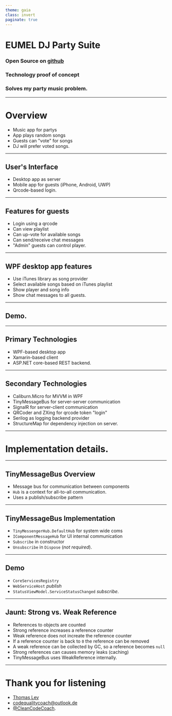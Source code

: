 ```yaml
---
theme: gaia
class: invert
paginate: true
---
```

# EUMEL DJ Party Suite

### Open Source on [github](https://github.com/EUMEL-Suite)

### Technology proof of concept

### Solves my party music problem.

---
# Overview

* Music app for partys
* App plays random songs
* Guests can "vote" for songs
* DJ will prefer voted songs.

---
## User's Interface

* Desktop app as server
* Mobile app for guests (iPhone, Android, UWP)
* Qrcode-based login.

---
## Features for guests

* Login using a qrcode
* Can view playlist
* Can up-vote for available songs
* Can send/receive chat messages
* "Admin" guests can control player.

---
## WPF desktop app features

* Use iTunes library as song provider
* Select available songs based on iTunes playlist
* Show player and song info
* Show chat messages to all guests.

---
## Demo.

---
## Primary Technologies

* WPF-based desktop app
* Xamarin-based client
* ASP.NET core-based REST backend.

---
## Secondary Technologies

* Caliburn.Micro for MVVM in WPF
* TinyMessageBus for server-server communication
* SignalR for server-client communication
* QRCoder and ZXing for qrcode token "login"
* Serilog as logging backend provider
* StructureMap for dependency injection on server.

---
# Implementation details.

<!-- IM AM HERE WITH MY DOCUMENTATION-->
---
## TinyMessageBus Overview

* Message bus for communication between components
* `Hub` is a context for all-to-all communication.
* Uses a publish/subscribe pattern

---
## TinyMessageBus Implementation

* `TinyMessengerHub.DefaultHub` for system wide coms
* `IComponentMessageHub` for UI internal communication
* `Subscribe` in constructor
* `Unsubscribe` in `Dispose` (_not required_).

---
## Demo

* `CoreServicesRegistry`
* `WebServiceHost` _publish_
* `StatusViewModel.ServiceStatusChanged` _subscribe_.

---
## Jaunt: Strong vs. Weak Reference

* References to objects are counted
* Strong reference increases a reference counter
* Weak reference does not increate the reference counter
* If a reference counter is back to `0` the reference can be removed
* A weak reference can be collected by GC, so a reference becomes `null`
* Strong references can causes memory leaks (caching)
* TinyMessageBus uses WeakReference internally.


---
# Thank you for listening

* [Thomas Ley](https://www.linkedin.com/in/thomas-ley/)
* [codequalitycoach@outlook.de](mailto:codequalitycoach@outlook.de)
* [@CleanCodeCoach](https://twitter.com/CleanCodeCoach).
